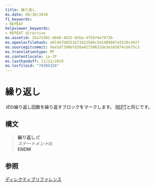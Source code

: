 ```yaml
---
title: 繰り返し
ms.date: 08/30/2018
f1_keywords:
- REPEAT
helpviewer_keywords:
- REPEAT directive
ms.assetid: 26a72d91-d6b0-4d32-b5ba-4f5074e7973b
ms.openlocfilehash: e01467b0551b73421580c541d09867a5520c4427
ms.sourcegitcommit: 9ee5df398bfd30a42739632de3e165874cb675c3
ms.translationtype: MT
ms.contentlocale: ja-JP
ms.lasthandoff: 11/22/2019
ms.locfileid: "74394326"
---
```

# <a name="repeat"></a>繰り返し

*式*の繰り返し回数を繰り返すブロックをマークします。 [REPT](../../assembler/masm/rept.md)と同じです。

## <a name="syntax"></a>構文

> **繰り返し***式*\
> *ステートメント*の\
> **ENDM**

## <a name="see-also"></a>参照

[ディレクティブリファレンス](directives-reference.md)
